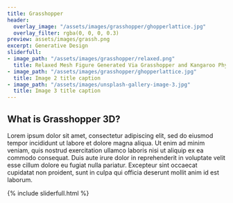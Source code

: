 ```yaml
---
title: Grasshopper
header:
  overlay_image: "/assets/images/grasshopper/ghopperlattice.jpg"
  overlay_filter: rgba(0, 0, 0, 0.3)
preview: assets/images/grassh.png
excerpt: Generative Design
sliderfull:
- image_path: "/assets/images/grasshopper/relaxed.png"
  title: Relaxed Mesh Figure Generated Via Grasshopper and Kangaroo Physics
- image_path: "/assets/images/grasshopper/ghopperlattice.jpg"
  title: Image 2 title caption
- image_path: "/assets/images/unsplash-gallery-image-3.jpg"
  title: Image 3 title caption
---
```



<div class="row margin-topbottom-null" markdown="block">
<div class="col-md-12" markdown="block">

## What is Grasshopper 3D?

</div>
</div>

<div class="container row margin-topbottom-null" markdown="block">
<div class="col-md-12" markdown="block">

Lorem ipsum dolor sit amet, consectetur adipiscing elit, sed do eiusmod tempor incididunt ut labore et dolore magna aliqua. Ut enim ad minim veniam, quis nostrud exercitation ullamco laboris nisi ut aliquip ex ea commodo consequat. Duis aute irure dolor in reprehenderit in voluptate velit esse cillum dolore eu fugiat nulla pariatur. Excepteur sint occaecat cupidatat non proident, sunt in culpa qui officia deserunt mollit anim id est laborum.

</div>
</div>

{% include sliderfull.html %}   